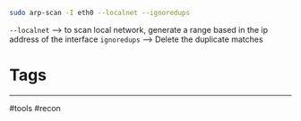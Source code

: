 
````bash
sudo arp-scan -I eth0 --localnet --ignoredups
````

`--localnet` --> to scan local network, generate a range based in the ip address of the interface
`ignoredups` --> Delete the duplicate matches
# Tags

---

#tools #recon 